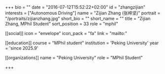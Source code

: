 +++
bio = ""
date = "2016-07-12T15:52:22+02:00"
id = "zhangzijian"
interests = ["Autonomous Driving"]
name = "Zijian Zhang (张梓坚)"
portrait = "/portraits/zijianzhang.jpg"
short_bio = ""
short_name = ""
title = "Zijian Zhang, MPhil Student"
sort_position = 33
role = "mphil"

[[social]]
    icon = "envelope"
    icon_pack = "fa"
    link = "mailto:"

[[education]]
    course = "MPhil student"
    institution = 'Peking University'
    year = 'since 2025.9'

[[organizations]]
    name = "Peking University"
    role = "MPhil Student"


+++

